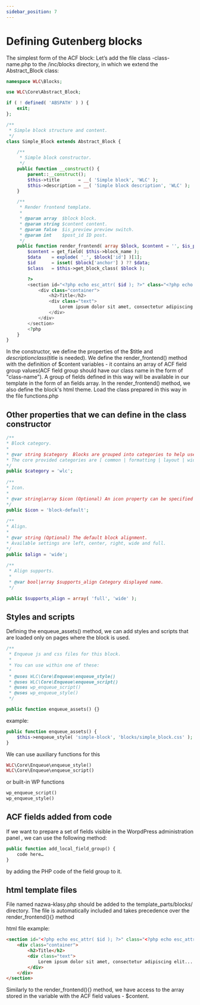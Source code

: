 ```yaml
---
sidebar_position: 7
---
```


# Defining Gutenberg blocks
The simplest form of the ACF block:
Let’s add the file class -class-name.php to the /inc/blocks directory, in which we extend the Abstract_Block class:

```php title="File: ../inc/block/class-nazwa-klasy.php"
namespace WLC\Blocks;

use WLC\Core\Abstract_Block;

if ( ! defined( 'ABSPATH' ) ) {
	exit;
};

/**
 * Simple block structure and content.
 */
class Simple_Block extends Abstract_Block {

	/**
	 * Simple block constructor.
	 */
	public function __construct() {
		parent::__construct();
		$this->title       = __( 'Simple block', 'WLC' );
		$this->description = __( 'Simple block description', 'WLC' );
	}

	/**
	 * Render frontend template.
	 *
	 * @param array  $block block.
	 * @param string $content content.
	 * @param false  $is_preview preview switch.
	 * @param int    $post_id ID post.
	 */
	public function render_frontend( array $block, $content = '', $is_preview = false, $post_id = 0 ) {
		$content = get_field( $this->block_name );
		$data    = explode( '_', $block['id'] )[1];
		$id      = isset( $block['anchor'] ) ?? $data;
		$class   = $this->get_block_class( $block );

		?>
		<section id="<?php echo esc_attr( $id ); ?>" class="<?php echo esc_attr( $class ); ?>">
			<div class="container">
				<h2>Title</h2>
				<div class="text">
					Lorem ipsum dolor sit amet, consectetur adipiscing elit. Donec libero sem, volutpat vel vehicula id, luctus eget turpis. Sed in eros non enim eleifend mattis eget eu orci. 
				</div>
			</div>
		</section>
		<?php
	}
}
```

In the constructor, we define the properties of the $title and $description class ($title is needed).
We define the render_frontend() method with the definition of
$content variables - it contains an array of ACF field group values ​​(ACF field group should have our class name in the form of "class-name").
A group of fields defined in this way will be available in our template in the form of an fields array.
In the render_frontend() method, we also define the block's html theme.
Load the class prepared in this way in the file functions.php

## Other properties that we can define in the class constructor

```php title="File: ../inc/core/class-abstract-block.php"
/**
* Block category.
*
* @var string $category  Blocks are grouped into categories to help users browse and discover them.
* The core provided categories are [ common | formatting | layout | widgets | embed ]
*/
public $category = 'wlc';
 
/**
* Icon.
*
* @var string|array $icon (Optional) An icon property can be specified to make it easier to identify a block. These can be any of WordPress’ Dashicons, or a custom svg element.
*/
public $icon = 'block-default';
 
/**
* Align.
*
* @var string (Optional) The default block alignment.
* Available settings are left, center, right, wide and full.
*/
public $align = 'wide';
 
/**
 * Align supports.
 *
 * @var bool|array $supports_align Category displayed name.
 */

public $supports_align = array( 'full', 'wide' );
```

## Styles and scripts
Defining the enqueue_assets() method, we can add styles and scripts that are loaded only on pages where the block is used.

```php title="File: .../wlc-starter-demo/inc/core/class-abstract-block.php"
/**
 * Enqueue js and css files for this block.
 *
 * You can use within one of these:
 *
 * @uses WLC\Core\Enqueue\enqueue_style()
 * @uses WLC\Core\Enqueue\enqueue_script()
 * @uses wp_enqueue_script()
 * @uses wp_enqueue_style()
 */

public function enqueue_assets() {}
```


example:

```php
public function enqueue_assets() {
	$this->enqueue_style( 'simple-block', 'blocks/simple_block.css' );
}
```

We can use auxiliary functions for this

```php
WLC\Core\Enqueue\enqueue_style()
WLC\Core\Enqueue\enqueue_script()
```

or built-in WP functions

```php
wp_enqueue_script()
wp_enqueue_style()
```

## ACF fields added from code

If we want to prepare a set of fields visible in the WorpdPress administration panel , we can use the following method:

```php
public function add_local_field_group() {
    code here…
}
```
by adding the PHP code of the field group to it.

## html template files

File named nazwa-klasy.php should be added to the template_parts/blocks/ directory.
The file is automatically included and takes precedence over the render_frontend(){} method

html file example:

```html
<section id="<?php echo esc_attr( $id ); ?>" class="<?php echo esc_attr( $class ); ?>">
	<div class="container">
		<h2>Title</h2>
		<div class="text">
			Lorem ipsum dolor sit amet, consectetur adipiscing elit... 
		</div>
	</div>
</section>
```

Similarly to the render_frontend(){} method, we have access to the array stored in the variable with the ACF field values - $content.

